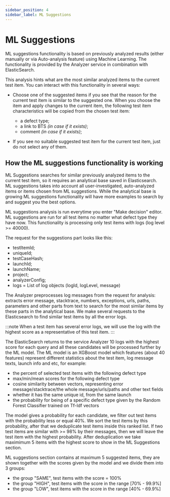 ```yaml
---
sidebar_position: 4
sidebar_label: ML Suggestions
---
```


# ML Suggestions

ML suggestions functionality is based on previously analyzed results (either manually or via Auto-analysis feature) using Machine Learning. The functionality is provided by the Analyzer service in combination with ElasticSearch.

This analysis hints what are the most similar analyzed items to the current test item. You can interact with this functionality in several ways:
* Choose one of the suggested items if you see that the reason for the current test item is similar to the suggested one. When you choose the item and apply changes to the current item, the following test item characteristics will be copied from the chosen test item:
    * a defect type;
    * a link to BTS _(in case if it exists)_;
    * comment _(in case if it exists)_;

* If you see no suitable suggested test item for the current test item, just do not select any of them.

## How the ML suggestions functionality is working

ML Suggestions searches for similar previously analyzed items to the current test item, so it requires an analytical base saved in Elasticsearch. ML suggestions takes into account all user-investigated, auto-analyzed items or items chosen from ML suggestions. While the analytical base is growing ML suggestions functionality will have more examples to search by and suggest you the best options.

ML suggestions analysis is run everytime you enter "Make decision" editor. ML suggestions are run for all test items no matter what defect type they have now. This functionality is processing only test items with logs (log level >= 40000).

The request for the suggestions part looks like this:
* testItemId;
* uniqueId;
* testCaseHash;
* launchId;
* launchName;
* project;
* analyzerConfig;
* logs = List of log objects (logId, logLevel, message)

The Analyzer preprocesses log messages from the request for analysis: extracts error message, stacktrace, numbers, exceptions, urls, paths, parameters and other parts from text to search for the most similar items by these parts in the analytical base. We make several requests to the Elasticsearch to find similar test items by all the error logs.

:::note
When a test item has several error logs, we will use the log with the highest score as a representative of this test item.
:::

The ElasticSearch returns to the service Analyzer 10 logs with the highest score for each query and all these candidates will be processed further by the ML model. The ML model is an XGBoost model which features (about 40 features) represent different statistics about the test item, log message texts, launch info and etc, for example:
* the percent of selected test items with the following defect type
* max/min/mean scores for the following defect type
* cosine similarity between vectors, representing error message/stacktrace/the whole message/urls/paths and other text fields
* whether it has the same unique id, from the same launch
* the probability for being of a specific defect type given by the Random Forest Classifier trained on Tf-Idf vectors

The model gives a probability for each candidate, we filter out test items with the probability less or equal 40%. We sort the test items by this probability, after that we deduplicate test items inside this ranked list. If two test items are similar with >= 98% by their messages, then we will leave the test item with the highest probability. After deduplication we take maximimum 5 items with the highest score to show in the ML Suggestions section.

ML suggestions section contains at maximum 5 suggested items, they are shown together with the scores given by the model and we divide them into 3 groups:
* the group "SAME", test items with the score = 100%
* the group "HIGH", test items with the score in the range [70% - 99.9%]
* the group "LOW", test items with the score in the range [40% - 69.9%]

<MediaViewer src="https://youtu.be/Ooggk-k5fTQ" alt="ML Suggestions" type="video" />
